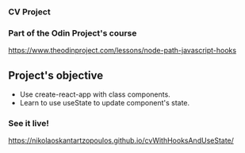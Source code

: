 ### CV Project

### Part of the Odin Project's course
https://www.theodinproject.com/lessons/node-path-javascript-hooks

## Project's objective

- Use create-react-app with class components.
- Learn to use useState to update component's state.

### See it live!

https://nikolaoskantartzopoulos.github.io/cvWithHooksAndUseState/
